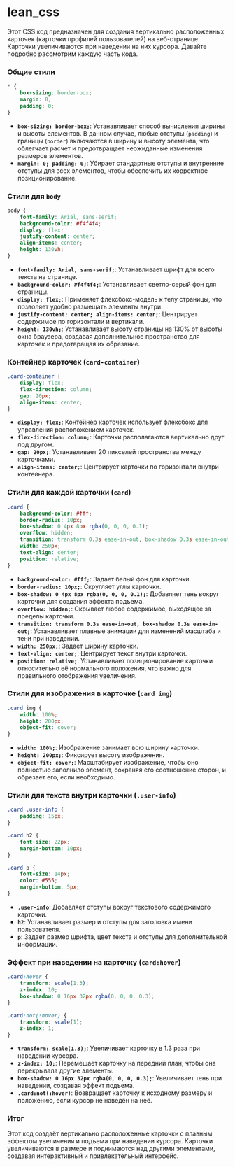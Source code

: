 # lean_css
Этот CSS код предназначен для создания вертикально расположенных карточек (карточки профилей пользователей) на веб-странице. Карточки увеличиваются при наведении на них курсора. Давайте подробно рассмотрим каждую часть кода.

### Общие стили

```css
* {
    box-sizing: border-box;
    margin: 0;
    padding: 0;
}
```

- **`box-sizing: border-box;`**: Устанавливает способ вычисления ширины и высоты элементов. В данном случае, любые отступы (`padding`) и границы (`border`) включаются в ширину и высоту элемента, что облегчает расчет и предотвращает неожиданные изменения размеров элементов.
- **`margin: 0; padding: 0;`**: Убирает стандартные отступы и внутренние отступы для всех элементов, чтобы обеспечить их корректное позиционирование.

### Стили для `body`

```css
body {
    font-family: Arial, sans-serif;
    background-color: #f4f4f4;
    display: flex;
    justify-content: center;
    align-items: center;
    height: 130vh;
}
```

- **`font-family: Arial, sans-serif;`**: Устанавливает шрифт для всего текста на странице.
- **`background-color: #f4f4f4;`**: Устанавливает светло-серый фон для страницы.
- **`display: flex;`**: Применяет флексбокс-модель к телу страницы, что позволяет удобно размещать элементы внутри.
- **`justify-content: center; align-items: center;`**: Центрирует содержимое по горизонтали и вертикали.
- **`height: 130vh;`**: Устанавливает высоту страницы на 130% от высоты окна браузера, создавая дополнительное пространство для карточек и предотвращая их обрезание.

### Контейнер карточек (`card-container`)

```css
.card-container {
    display: flex;
    flex-direction: column;
    gap: 20px;
    align-items: center;
}
```

- **`display: flex;`**: Контейнер карточек использует флексбокс для управления расположением карточек.
- **`flex-direction: column;`**: Карточки располагаются вертикально друг под другом.
- **`gap: 20px;`**: Устанавливает 20 пикселей пространства между карточками.
- **`align-items: center;`**: Центрирует карточки по горизонтали внутри контейнера.

### Стили для каждой карточки (`card`)

```css
.card {
    background-color: #fff;
    border-radius: 10px;
    box-shadow: 0 4px 8px rgba(0, 0, 0, 0.1);
    overflow: hidden;
    transition: transform 0.3s ease-in-out, box-shadow 0.3s ease-in-out;
    width: 250px;
    text-align: center;
    position: relative;
}
```

- **`background-color: #fff;`**: Задает белый фон для карточки.
- **`border-radius: 10px;`**: Скругляет углы карточки.
- **`box-shadow: 0 4px 8px rgba(0, 0, 0, 0.1);`**: Добавляет тень вокруг карточки для создания эффекта подъема.
- **`overflow: hidden;`**: Скрывает любое содержимое, выходящее за пределы карточки.
- **`transition: transform 0.3s ease-in-out, box-shadow 0.3s ease-in-out;`**: Устанавливает плавные анимации для изменений масштаба и тени при наведении.
- **`width: 250px;`**: Задает ширину карточки.
- **`text-align: center;`**: Центрирует текст внутри карточки.
- **`position: relative;`**: Устанавливает позиционирование карточки относительно её нормального положения, что важно для правильного отображения увеличения.

### Стили для изображения в карточке (`card img`)

```css
.card img {
    width: 100%;
    height: 200px;
    object-fit: cover;
}
```

- **`width: 100%;`**: Изображение занимает всю ширину карточки.
- **`height: 200px;`**: Фиксирует высоту изображения.
- **`object-fit: cover;`**: Масштабирует изображение, чтобы оно полностью заполнило элемент, сохраняя его соотношение сторон, и обрезает его, если необходимо.

### Стили для текста внутри карточки (`.user-info`)

```css
.card .user-info {
    padding: 15px;
}

.card h2 {
    font-size: 22px;
    margin-bottom: 10px;
}

.card p {
    font-size: 14px;
    color: #555;
    margin-bottom: 5px;
}
```

- **`.user-info`**: Добавляет отступы вокруг текстового содержимого карточки.
- **`h2`**: Устанавливает размер и отступы для заголовка имени пользователя.
- **`p`**: Задает размер шрифта, цвет текста и отступы для дополнительной информации.

### Эффект при наведении на карточку (`card:hover`)

```css
.card:hover {
    transform: scale(1.3);
    z-index: 10;
    box-shadow: 0 16px 32px rgba(0, 0, 0, 0.3);
}

.card:not(:hover) {
    transform: scale(1);
    z-index: 1;
}
```

- **`transform: scale(1.3);`**: Увеличивает карточку в 1.3 раза при наведении курсора.
- **`z-index: 10;`**: Перемещает карточку на передний план, чтобы она перекрывала другие элементы.
- **`box-shadow: 0 16px 32px rgba(0, 0, 0, 0.3);`**: Увеличивает тень при наведении, создавая эффект подъема.
- **`.card:not(:hover)`**: Возвращает карточку к исходному размеру и положению, если курсор не наведён на неё.

### Итог

Этот код создаёт вертикально расположенные карточки с плавным эффектом увеличения и подъема при наведении курсора. Карточки увеличиваются в размере и поднимаются над другими элементами, создавая интерактивный и привлекательный интерфейс.